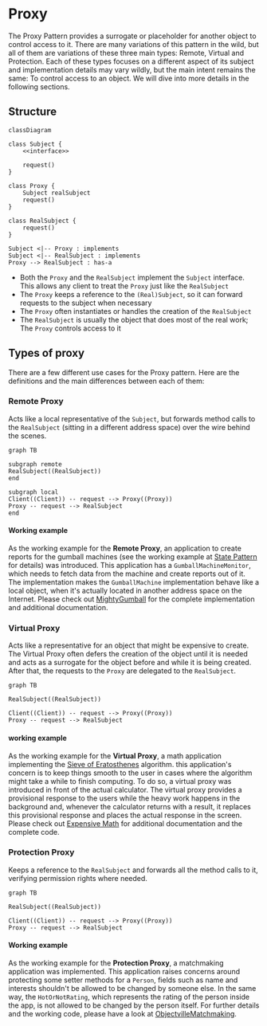 # Proxy

The Proxy Pattern provides a surrogate or placeholder for another object to control access to it. There are many variations of this pattern in the wild, but all of them are variations of these three main types: Remote, Virtual and Protection. Each of these types focuses on a different aspect of its subject and implementation details may vary wildly, but the main intent remains the same: To control access to an object. We will dive into more details in the following sections.

## Structure

```mermaid
classDiagram

class Subject {
    <<interface>>

    request()
}

class Proxy {
    Subject realSubject
    request()
}

class RealSubject {
    request()
}

Subject <|-- Proxy : implements
Subject <|-- RealSubject : implements
Proxy --> RealSubject : has-a

```

- Both the `Proxy` and the `RealSubject` implement the `Subject` interface. This allows any client to treat the `Proxy` just like the `RealSubject`
- The `Proxy` keeps a reference to the `(Real)Subject`, so it can forward requests to the subject when necessary
- The `Proxy` often instantiates or handles the creation of the `RealSubject`
- The `RealSubject` is usually the object that does most of the real work; The `Proxy` controls access to it

## Types of proxy

There are a few different use cases for the Proxy pattern. Here are the definitions and the main differences between each of them:

### Remote Proxy

Acts like a local representative of the `Subject`, but forwards method calls to the `RealSubject` (sitting in a different address space) over the wire behind the scenes.

```mermaid
graph TB

subgraph remote
RealSubject((RealSubject))
end

subgraph local
Client((Client)) -- request --> Proxy((Proxy))
Proxy -- request --> RealSubject
end
```

#### Working example

As the working example for the **Remote Proxy**, an application to create reports for the gumball machines (see the working example at [State Pattern](../state/) for details) was introduced. This application has a `GumballMachineMonitor`, which needs to fetch data from the machine and create reports out of it. The implementation makes the `GumballMachine` implementation behave like a local object, when it's actually located in another address space on the Internet. Please check out [MightyGumball](./MightyGumball) for the complete implementation and additional documentation.

### Virtual Proxy

Acts like a representative for an object that might be expensive to create. The Virtual Proxy often defers the creation of the object until it is needed and acts as a surrogate for the object before and while it is being created. After that, the requests to the `Proxy` are delegated to the `RealSubject`.

```mermaid
graph TB

RealSubject((RealSubject))

Client((Client)) -- request --> Proxy((Proxy))
Proxy -- request --> RealSubject
```

#### working example

As the working example for the **Virtual Proxy**, a math application implementing the [Sieve of Eratosthenes](https://en.wikipedia.org/wiki/Sieve_of_Eratosthenes) algorithm. this application's concern is to keep things smooth to the user in cases where the algorithm might take a while to finish computing. To do so, a virtual proxy was introduced in front of the actual calculator. The virtual proxy provides a provisional response to the users while the heavy work happens in the background and, whenever the calculator returns with a result, it replaces this provisional response and places the actual response in the screen. Please check out [Expensive Math](./ExpensiveMath/) for additional documentation and the complete code.

### Protection Proxy

Keeps a reference to the `RealSubject` and forwards all the method calls to it, verifying permission rights where needed.

```mermaid
graph TB

RealSubject((RealSubject))

Client((Client)) -- request --> Proxy((Proxy))
Proxy -- request --> RealSubject

```

#### Working example

As the working example for the **Protection Proxy**, a matchmaking application was implemented. This application raises concerns around protecting some setter methods for a `Person`, fields such as name and interests shouldn't be allowed to be changed by someone else. In the same way, the `HotOrNotRating`, which represents the rating of the person inside the app, is not allowed to be changed by the person itself. For further details and the working code, please have a look at [ObjectvilleMatchmaking](./ObjectvilleMatchmaking/).
